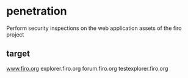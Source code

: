 # penetration
Perform security inspections on the web application assets of the firo project

## target
www.firo.org
explorer.firo.org
forum.firo.org
testexplorer.firo.org

